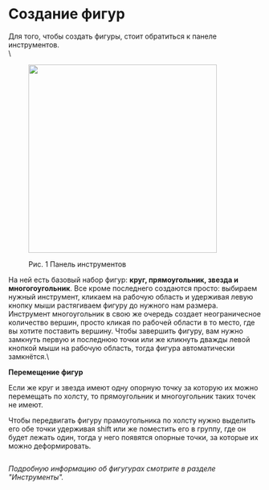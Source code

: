 # Создание фигур

Для того, чтобы создать фигуры, стоит обратиться к панеле инструментов.\
\


<figure><img src="https://lh7-us.googleusercontent.com/Tm-ifjMvriOr9SULY6RBATr482ll_7OQ06nuByzAK5rk8MDxsusO0Xu5CtJkZ-u-oQWPfS1rHksgRsJ_KPA74iFBCQkob5uMLY6OuHOR8W_8SmYcW5YblhbSIFLNP73M2rvAwz7rgLfhcm5IICvMyqI" alt="" width="375"><figcaption><p>Рис. 1 Панель инструментов</p></figcaption></figure>

На ней есть базовый набор фигур: **круг, прямоугольник, звезда и многогоугольник**. Все кроме последнего создаются просто: выбираем нужный инструмент, кликаем на рабочую область и удерживая левую кнопку мыши растягиваем фигуру до нужного нам размера.\
Инструмент многоугольник в свою же очередь создает неограничесное количество вершин, просто кликая по рабочей области в то место, где вы хотите поставить вершину. Чтобы завершить фигуру, вам нужно замкнуть первую и последнюю точки или же кликнуть дважды левой кнопкой мыши на рабочую область, тогда фигура автоматически замкнётся.\


**Перемещение фигур**

Если же круг и звезда имеют одну  опорную точку за которую их можно перемещать по холсту, то прямоугольник и многоугольник таких точек не имеют.

Чтобы передвигать фигуру прамоугольника по холсту нужно выделить его обе точки удерживая shift или же поместить его в группу, где он будет лежать один, тогда у него появятся опорные точки, за которые их можно деформировать.

<figure><img src="../.gitbook/assets/figyri (1).gif" alt=""><figcaption></figcaption></figure>

_Подробную информацию об фигугурах смотрите в разделе "Инструменты"._
